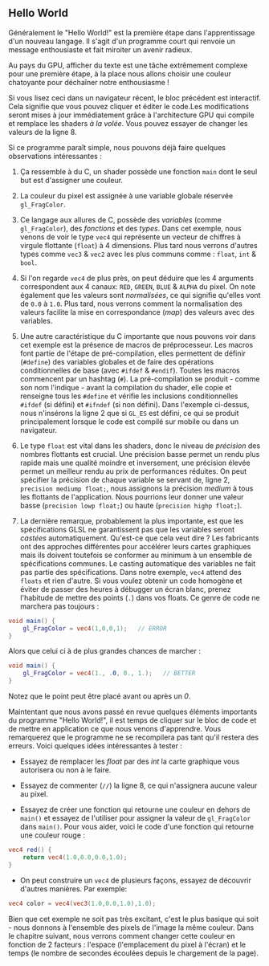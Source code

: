## Hello World

Généralement le "Hello World!" est la première étape dans l'apprentissage d'un nouveau langage. Il s'agit d'un programme court qui renvoie un message enthousiaste et fait miroiter un avenir radieux.

Au pays du GPU, afficher du texte est une tâche extrêmement complexe pour une première étape, à la place nous allons choisir une couleur chatoyante pour déchaîner notre enthousiasme !

<div class="codeAndCanvas" data="hello_world.frag"></div>

Si vous lisez ceci dans un navigateur récent, le bloc précédent est interactif. Cela signifie que vous pouvez cliquer et éditer le code.Les modifications seront mises à jour immédiatement grâce à l'architecture GPU qui compile et remplace les shaders *à la volée*. Vous pouvez essayer de changer les valeurs de la ligne 8.

Si ce programme paraît simple, nous pouvons déjà faire quelques observations intéressantes :

1. Ça ressemble à du C, un shader possède une fonction `main` dont le seul but est d'assigner une couleur.

2. La couleur du pixel est assignée à une variable globale réservée `gl_FragColor`.

3. Ce langage aux allures de C, possède des *variables* (comme `gl_FragColor`), des *fonctions* et des *types*. Dans cet exemple, nous venons de voir le type `vec4` qui représente un vecteur de chiffres à virgule flottante (`float`) à 4 dimensions. Plus tard nous verrons d'autres types comme `vec3` & `vec2` avec les plus communs comme : `float`, `int` & `bool`.

4. Si l'on regarde `vec4` de plus près, on peut déduire que les 4 arguments correspondent aux 4 canaux: `RED`, `GREEN`, `BLUE` & `ALPHA` du pixel. On note également que les valeurs sont *normalisées*, ce qui signifie qu'elles vont de `0.0` à `1.0`. Plus tard, nous verrons comment la normalisation des valeurs facilite la mise en correspondance (*map*) des valeurs avec des variables.

5. Une autre caractéristique du C importante que nous pouvons voir dans cet exemple est la présence de macros de préprocesseur. Les macros font partie de l'étape de pré-compilation, elles permettent de définir (`#define`) des variables globales et de faire des opérations conditionnelles de base (avec `#ifdef` & `#endif`). Toutes les macros commencent par un hashtag (`#`). La pré-compilation se produit - comme son nom l'indique - avant la compilation du shader, elle copie et renseigne tous les `#define` et vérifie les inclusions conditionnelles `#ifdef` (si défini) et `#ifndef` (si non défini). Dans l'exemple ci-dessus, nous n'insérons la ligne 2 que si `GL_ES` est défini, ce qui se produit principalement lorsque le code est compilé sur mobile ou dans un navigateur.

6. Le type `float` est vital dans les shaders, donc le niveau de *précision* des nombres flottants est crucial. Une précision basse permet un rendu plus rapide mais une qualité moindre et inversement, une précision élevée permet un meilleur rendu au prix de performances réduites. On peut spécifier la précision de chaque variable se servant de, ligne 2, `precision mediump float;`, nous assignons la précision *medium* à tous les flottants de l'application. Nous pourrions leur donner une valeur basse (`precision lowp float;`) ou haute (`precision highp float;`).

7. La dernière remarque, probablement la plus importante, est que les spécifications GLSL ne garantissent pas que les variables seront *castées* automatiquement. Qu'est-ce que cela veut dire ? Les fabricants ont des approches différentes pour accélérer leurs cartes graphiques mais ils doivent toutefois se conformer au minimum à un ensemble de spécifications communes. Le casting automatique des variables ne fait pas partie des spécifications. Dans notre exemple, `vec4` attend des `floats` et rien d'autre. Si vous voulez obtenir un code homogène et éviter de passer des heures à débugger un écran blanc, prenez l'habitude de mettre des points (`.`) dans vos floats. Ce genre de code ne marchera pas toujours :

```glsl
void main() {
    gl_FragColor = vec4(1,0,0,1);   // ERROR
}
```
Alors que celui ci à de plus grandes chances de marcher :

```glsl
void main() {
    gl_FragColor = vec4(1., .0, 0., 1.);   // BETTER
}
```
Notez que le point peut être placé avant ou après un *0*.

Maintentant que nous avons passé en revue quelques éléments importants du programme "Hello World!", il est temps de cliquer sur le bloc de code et de mettre en application ce que nous venons d'apprendre.
Vous remarquerez que le programme ne se recompilera pas tant qu'il restera des erreurs. Voici quelques idées intéressantes à tester :

* Essayez de remplacer les *float* par des *int* la carte graphique vous autorisera ou non à le faire.

* Essayez de commenter (`//`) la ligne 8, ce qui n'assignera aucune valeur au pixel.

* Essayez de créer une fonction qui retourne une couleur en dehors de `main()` et essayez de l'utiliser pour assigner la valeur de `gl_FragColor` dans `main()`. Pour vous aider, voici le code d'une fonction qui retourne une couleur rouge :

```glsl
vec4 red() {
    return vec4(1.0,0.0,0.0,1.0);
}
```

* On peut construire un `vec4` de plusieurs façons, essayez de découvrir d'autres manières. Par exemple:

```glsl
vec4 color = vec4(vec3(1.0,0.0,1.0),1.0);
```

Bien que cet exemple ne soit pas très excitant, c'est le plus basique qui soit - nous donnons à l'ensemble des pixels de l'image la même couleur. Dans le chapitre suivant, nous verrons comment changer cette couleur en fonction de 2 facteurs : l'espace (l'emplacement du pixel à l'écran) et le temps (le nombre de secondes écoulées depuis le chargement de la page).

